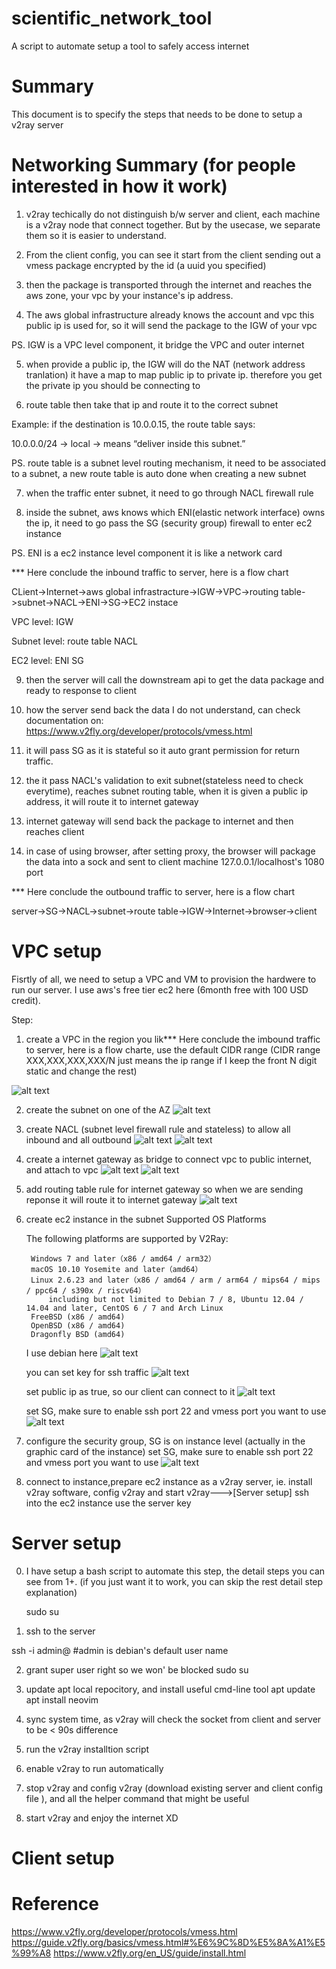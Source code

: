 # scientific_network_tool
A script to automate setup a tool to safely access internet


# Summary
This document is to specify the steps that needs to be done to setup a v2ray server

# Networking Summary (for people interested in how it work)
1. v2ray techically do not distinguish b/w server and client, each machine is a v2ray node that connect together. But by the usecase, we separate them so it is easier to understand.

2. From the client config, you can see it start from the client sending out a vmess package encrypted by the id (a uuid you specified)

3. then the package is transported through the internet and reaches the aws zone, your vpc by your instance's ip address.

4. The aws global infrastructure already knows the account and vpc this public ip is used for, so it will send the package to the IGW of your vpc

PS. IGW is a VPC level component, it bridge the VPC and outer internet

5. when provide a public ip, the IGW will do the NAT (network address tranlation) it have a map to map public ip to private ip. therefore you get the private ip you should be connecting to

6. route table then take that ip and route it to the correct subnet

Example: if the destination is 10.0.0.15, the route table says:

10.0.0.0/24 → local → means “deliver inside this subnet.”

PS. route table is a subnet level routing mechanism, it need to be associated to a subnet, a new route table is auto done when creating a new subnet

7. when the traffic enter subnet, it need to go through NACL firewall rule

8.  inside the subnet, aws knows which ENI(elastic network interface) owns the ip, it need to go pass the SG (security group) firewall to enter ec2 instance

PS. ENI is a ec2 instance level component it is like a network card

*** Here conclude the inbound traffic to server, here is a flow chart

CLient->Internet->aws global infrastracture->IGW->VPC->routing table->subnet->NACL->ENI->SG->EC2 instace

VPC level:
    IGW

Subnet level:
    route table
    NACL

EC2 level:
    ENI
    SG

9. then the server will call the downstream api to get the data package and ready to response to client

10. how the server send back the data I do not understand, can check documentation on: https://www.v2fly.org/developer/protocols/vmess.html

11. it will pass SG as it is stateful so it auto grant permission for return traffic.

12. the it pass NACL's validation to exit subnet(stateless need to check everytime), reaches subnet routing table, when it is given a public ip address, it will route it to internet gateway

13. internet gateway will send back the package to internet and then reaches client

14. in case of using browser, after setting proxy, the browser will package the data into a sock and sent to client machine 127.0.0.1/localhost's 1080 port

*** Here conclude the outbound traffic to server, here is a flow chart

server->SG->NACL->subnet->route table->IGW->Internet->browser->client



# VPC setup
Fisrtly of all, we need to setup a VPC and VM to provision the hardwere to run our server. I use aws's free tier ec2 here (6month free with 100 USD credit). 

Step:
1. create a VPC in the region you lik*** Here conclude the imbound traffic to server, here is a flow charte, use the default CIDR range (CIDR range XXX,XXX,XXX,XXX/N just means the ip range if I keep the front N digit static and change the rest)

![alt text](config_example/res/image/image.png)

2. create the subnet on one of the AZ
![alt text](config_example/res/image/image-1.png)

3. create NACL (subnet level firewall rule and stateless) to allow all inbound and all outbound
![alt text](config_example/res/image/image-2.png)
![alt text](config_example/res/image/image-3.png)

4. create a internet gateway as bridge to connect vpc to public internet, and attach to vpc
![alt text](config_example/res/image/image-4.png)
![alt text](config_example/res/image/image-5.png)

5. add routing table rule for internet gateway so when we are sending reponse it will route it to internet gateway
![alt text](config_example/res/image/image-6.png)

6. create ec2 instance in the subnet
    Supported OS Platforms

    The following platforms are supported by V2Ray:

        Windows 7 and later（x86 / amd64 / arm32）
        macOS 10.10 Yosemite and later（amd64）
        Linux 2.6.23 and later（x86 / amd64 / arm / arm64 / mips64 / mips / ppc64 / s390x / riscv64）
            including but not limited to Debian 7 / 8, Ubuntu 12.04 / 14.04 and later, CentOS 6 / 7 and Arch Linux
        FreeBSD (x86 / amd64)
        OpenBSD (x86 / amd64)
        Dragonfly BSD (amd64)

    I use debian here
    ![alt text](config_example/res/image/image-7.png)

    you can set key for ssh traffic
    ![alt text](config_example/res/image/image-8.png)

    set public ip as true, so our client can connect to it
    ![alt text](config_example/res/image/image-9.png)

    set SG, make sure to enable ssh port 22 and vmess port you want to use
    ![alt text](config_example/res/image/image-10.png)






7. configure the security group, SG is on instance level (actually in the graphic card of the instance)
    set SG, make sure to enable ssh port 22 and vmess port you want to use
    ![alt text](config_example/res/image/image-10.png)

8. connect to instance,prepare ec2 instance as a v2ray server, ie. install v2ray software, config v2ray and start v2ray--->[Server setup]
    ssh into the ec2 instance use the server key



# Server setup

0. I have setup a bash script to automate this step, the detail steps you can see from 1+. (if you just want it to work, you can skip the rest detail step explanation)

    sudo su


1. ssh to the server

ssh -i <pem file path> admin@<ec2 ip address> #admin is debian's default user name

2. grant super user right so we won' be blocked
    sudo su

3. update apt local repocitory, and install useful cmd-line tool
    apt update
    apt install neovim

4. sync system time, as v2ray will check the socket from client and server to be < 90s difference

5. run the v2ray installtion script

6. enable v2ray to run automatically

7. stop v2ray and config v2ray (download existing server and client config file ), and all the helper command that might be useful

8. start v2ray and enjoy the internet XD


# Client setup

# Reference

https://www.v2fly.org/developer/protocols/vmess.html
https://guide.v2fly.org/basics/vmess.html#%E6%9C%8D%E5%8A%A1%E5%99%A8
https://www.v2fly.org/en_US/guide/install.html

